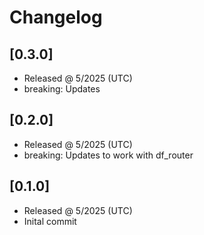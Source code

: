 # Changelog

## [0.3.0]

- Released @ 5/2025 (UTC)
- breaking: Updates

## [0.2.0]

- Released @ 5/2025 (UTC)
- breaking: Updates to work with df_router

## [0.1.0]

- Released @ 5/2025 (UTC)
- Inital commit
